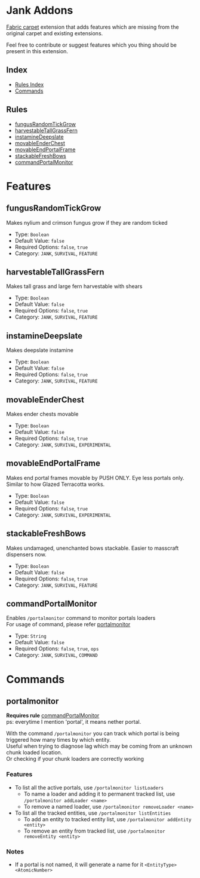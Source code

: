 # Jank Addons
[Fabric carpet](https://github.com/gnembon/fabric-carpet) extension that adds features which are missing from the original carpet and existing extensions.

Feel free to contribute or suggest features which you thing should be present in this extension.

## Index
* [Rules Index](#Rules)
* [Commands](#Commands)

## Rules

* [fungusRandomTickGrow](#fungusRandomTickGrow)
* [harvestableTallGrassFern](#harvestableTallGrassFern)
* [instamineDeepslate](#instamineDeepslate)
* [movableEnderChest](#movableEnderChest)
* [movableEndPortalFrame](#movableEndPortalFrame)
* [stackableFreshBows](#stackableFreshBows)
* [commandPortalMonitor](#commandPortalMonitor)

# Features

## fungusRandomTickGrow
Makes nylium and crimson fungus grow if they are random ticked
* Type: `Boolean`
* Default Value: `false`
* Required Options: `false`, `true`
* Category: `JANK`, `SURVIVAL`, `FEATURE`

## harvestableTallGrassFern
Makes tall grass and large fern harvestable with shears
* Type: `Boolean`
* Default Value: `false`
* Required Options: `false`, `true`
* Category: `JANK`, `SURVIVAL`, `FEATURE`

## instamineDeepslate
Makes deepslate instamine
* Type: `Boolean`
* Default Value: `false`
* Required Options: `false`, `true`
* Category: `JANK`, `SURVIVAL`, `FEATURE`

## movableEnderChest
Makes ender chests movable
* Type: `Boolean`
* Default Value: `false`
* Required Options: `false`, `true`
* Category: `JANK`, `SURVIVAL`, `EXPERIMENTAL`

## movableEndPortalFrame
Makes end portal frames movable by PUSH ONLY. Eye less portals only. Similar to how Glazed Terracotta works.
* Type: `Boolean`
* Default Value: `false`
* Required Options: `false`, `true`
* Category: `JANK`, `SURVIVAL`, `EXPERIMENTAL`

## stackableFreshBows
Makes undamaged, unenchanted bows stackable. Easier to masscraft dispensers now.
* Type: `Boolean`
* Default Value: `false`
* Required Options: `false`, `true`
* Category: `JANK`, `SURVIVAL`, `FEATURE`

## commandPortalMonitor
Enables `/portalmonitor` command to monitor portals loaders  
For usage of command, please refer [portalmonitor](#portalmonitor)
* Type: `String`
* Default Value: `false`
* Required Options: `false`, `true`, `ops`
* Category: `JANK`, `SURVIVAL`, `COMMAND`

# Commands
## portalmonitor
**Requires rule** [commandPortalMonitor](#commandPortalMonitor)  
ps: everytime I mention 'portal', it means nether portal.  

With the command `/portalmonitor` you can track which portal is being triggered how many times by which entity.  
Useful when trying to diagnose lag which may be coming from an unknown chunk loaded location.  
Or checking if your chunk loaders are correctly working

### Features
* To list all the active portals, use `/portalmonitor listLoaders`
  * To name a loader and adding it to permanent tracked list, use `/portalmonitor addLoader <name>`
  * To remove a named loader, use `/portalmonitor removeLoader <name>`
* To list all the tracked entities, use `/portalmonitor listEntities`
  * To add an entity to tracked entity list, use `/portalmonitor addEntity <entity>`
  * To remove an entity from tracked list, use `/portalmonitor removeEntity <entity>`

### Notes
* If a portal is not named, it will generate a name for it `<EntityType><AtomicNumber>`
